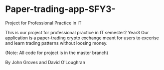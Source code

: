 # Paper-trading-app-SFY3-
Project for Professional Practice in IT

This is our project for professional practice in IT semester2 Year3
Our application is a paper-trading crypto exchange meant for users to excerise and learn trading patterns without loosing money.

(Note: All code for project is in the master branch)


By John Groves and David O'Loughran
